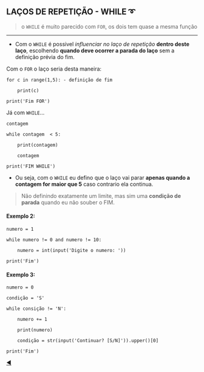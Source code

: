 ## LAÇOS DE REPETIÇÃO - WHILE :curly_loop:

> o `WHILE` é muito parecido com `FOR`, os dois tem quase a mesma função

---

* Com o `WHILE` é possivel *influenciar no laço de repetição* **dentro deste laço**, escolhendo **quando deve ocorrer a parada do laço** sem a definição prévia do fim.

Com o `FOR` o laço seria desta maneira:

```
for c in range(1,5): - definição de fim

    print(c)
    
print('Fim FOR')
```

Já  com `WHILE`...

```
contagem

while contagem  < 5:

    print(contagem)
    
    contagem
    
print('FIM WHILE')
```

* Ou seja, com o `WHILE` eu defino que o laço vai parar **apenas quando a contagem for maior que 5** caso contrario ela continua.
> Não definindo exatamente um limite, mas sim uma **condição de parada** quando eu não souber o FIM.

#### Exemplo 2:

```
numero = 1

while numero != 0 and numero != 10:

    numero = int(input('Digite o numero: '))
    
print('Fim')
```

#### Exemplo 3:

```
numero = 0

condição = 'S'

while consição != 'N':

    numero += 1
    
    print(numero)
    
    condição = str(input('Continuar? [S/N]')).upper()[0]
    
print('Fim')
```

[:arrow_backward:](https://github.com/duartecgustavo/Python-Progress/blob/master/conteudo/indice.md)

